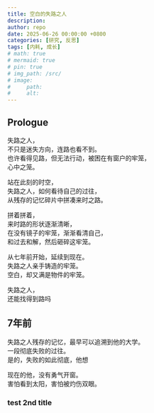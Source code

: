 ```yaml
---
title: 空白的失路之人
description: 
author: repo
date: 2025-06-26 00:00:00 +0800
categories: [研究, 反思]
tags: [内耗, 成长]
# math: true
# mermaid: true
# pin: true 
# img_path: /src/
# image:
#     path: 
#     alt: 
---
```


## Prologue

失路之人，  
 不只是迷失方向，连路也看不到。  
 也许看得见路，但无法行动，被困在有窗户的牢笼，  
 心中之笼。

站在此刻的时空，  
 失路之人，如何看待自己的过往，  
 从残存的记忆碎片中拼凑来时之路。

拼着拼着，  
 来时路的形状逐渐清晰，  
 在没有镜子的牢笼，渐渐看清自己，  
 和过去和解，然后砸碎这牢笼。

从七年前开始，延续到现在。  
 失路之人亲手铸造的牢笼。  
 空白，却又满是物件的牢笼。

失路之人，  
 还能找得到路吗



## 7年前

失路之人残存的记忆，最早可以追溯到他的大学。  
 一段彻底失败的过往。  
 是的，失败的如此彻底，他想

现在的他，没有勇气开窗。  
 害怕看到太阳，害怕被灼伤双眼。

### test 2nd title